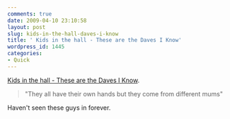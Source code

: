 ```yaml
---
comments: true
date: 2009-04-10 23:10:58
layout: post
slug: kids-in-the-hall-daves-i-know
title: ' Kids in the hall - These are the Daves I Know'
wordpress_id: 1445
categories:
- Quick
---
```


[Kids in the hall - These are the Daves I Know](http://www.youtube.com/watch?v=jmQRmHgExV0).

> "They all have their own hands but they come from different mums"

Haven't seen these guys in forever.
